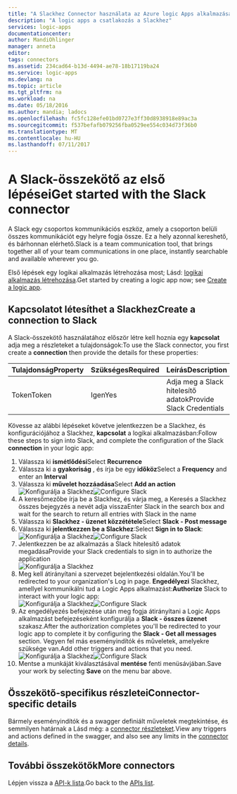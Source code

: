 ```yaml
---
title: "A Slackhez Connector használata az Azure logic Apps alkalmazásait |} Microsoft Docs"
description: "A logic apps a csatlakozás a Slackhez"
services: logic-apps
documentationcenter: 
author: MandiOhlinger
manager: anneta
editor: 
tags: connectors
ms.assetid: 234cad64-b13d-4494-ae78-18b17119ba24
ms.service: logic-apps
ms.devlang: na
ms.topic: article
ms.tgt_pltfrm: na
ms.workload: na
ms.date: 05/18/2016
ms.author: mandia; ladocs
ms.openlocfilehash: fc5fc128efe01bd0727e3ff30d8938918e89ac3a
ms.sourcegitcommit: f537befafb079256fba0529ee554c034d73f36b0
ms.translationtype: MT
ms.contentlocale: hu-HU
ms.lasthandoff: 07/11/2017
---
```

# <a name="get-started-with-the-slack-connector"></a><span data-ttu-id="be0b5-103">A Slack-összekötő az első lépései</span><span class="sxs-lookup"><span data-stu-id="be0b5-103">Get started with the Slack connector</span></span>
<span data-ttu-id="be0b5-104">A Slack egy csoportos kommunikációs eszköz, amely a csoporton belüli összes kommunikációt egy helyre fogja össze. Ez a hely azonnal kereshető, és bárhonnan elérhető.</span><span class="sxs-lookup"><span data-stu-id="be0b5-104">Slack is a team communication tool, that brings together all of your team communications in one place, instantly searchable and available wherever you go.</span></span> 

<span data-ttu-id="be0b5-105">Első lépések egy logikai alkalmazás létrehozása most; Lásd: [logikai alkalmazás létrehozása](../logic-apps/logic-apps-create-a-logic-app.md).</span><span class="sxs-lookup"><span data-stu-id="be0b5-105">Get started by creating a logic app now; see [Create a logic app](../logic-apps/logic-apps-create-a-logic-app.md).</span></span>

## <a name="create-a-connection-to-slack"></a><span data-ttu-id="be0b5-106">Kapcsolatot létesíthet a Slackhez</span><span class="sxs-lookup"><span data-stu-id="be0b5-106">Create a connection to Slack</span></span>
<span data-ttu-id="be0b5-107">A Slack-összekötő használatához először létre kell hoznia egy **kapcsolat** adja meg a részleteket a tulajdonságok:</span><span class="sxs-lookup"><span data-stu-id="be0b5-107">To use the Slack connector, you first create a **connection** then provide the details for these properties:</span></span> 

| <span data-ttu-id="be0b5-108">Tulajdonság</span><span class="sxs-lookup"><span data-stu-id="be0b5-108">Property</span></span> | <span data-ttu-id="be0b5-109">Szükséges</span><span class="sxs-lookup"><span data-stu-id="be0b5-109">Required</span></span> | <span data-ttu-id="be0b5-110">Leírás</span><span class="sxs-lookup"><span data-stu-id="be0b5-110">Description</span></span> |
| --- | --- | --- |
| <span data-ttu-id="be0b5-111">Token</span><span class="sxs-lookup"><span data-stu-id="be0b5-111">Token</span></span> |<span data-ttu-id="be0b5-112">Igen</span><span class="sxs-lookup"><span data-stu-id="be0b5-112">Yes</span></span> |<span data-ttu-id="be0b5-113">Adja meg a Slack hitelesítő adatok</span><span class="sxs-lookup"><span data-stu-id="be0b5-113">Provide Slack Credentials</span></span> |

<span data-ttu-id="be0b5-114">Kövesse az alábbi lépéseket követve jelentkezzen be a Slackhez, és konfigurációjához a Slackhez, **kapcsolat** a logikai alkalmazásban:</span><span class="sxs-lookup"><span data-stu-id="be0b5-114">Follow these steps to sign into Slack, and complete the configuration of the Slack **connection** in your logic app:</span></span>

1. <span data-ttu-id="be0b5-115">Válassza ki **ismétlődési**</span><span class="sxs-lookup"><span data-stu-id="be0b5-115">Select **Recurrence**</span></span>
2. <span data-ttu-id="be0b5-116">Válassza ki a **gyakoriság** , és írja be egy **időköz**</span><span class="sxs-lookup"><span data-stu-id="be0b5-116">Select a **Frequency** and enter an **Interval**</span></span>
3. <span data-ttu-id="be0b5-117">Válassza ki **művelet hozzáadása**</span><span class="sxs-lookup"><span data-stu-id="be0b5-117">Select **Add an action**</span></span>  
   <span data-ttu-id="be0b5-118">![Konfigurálja a Slackhez][1]</span><span class="sxs-lookup"><span data-stu-id="be0b5-118">![Configure Slack][1]</span></span>  
4. <span data-ttu-id="be0b5-119">A keresőmezőbe írja be a Slackhez, és várja meg, a Keresés a Slackhez összes bejegyzés a nevét adja vissza</span><span class="sxs-lookup"><span data-stu-id="be0b5-119">Enter Slack in the search box and wait for the search to return all entries with Slack in the name</span></span>
5. <span data-ttu-id="be0b5-120">Válassza ki **Slackhez - üzenet közzététele**</span><span class="sxs-lookup"><span data-stu-id="be0b5-120">Select **Slack - Post message**</span></span>
6. <span data-ttu-id="be0b5-121">Válassza ki **jelentkezzen be a Slackhez**:</span><span class="sxs-lookup"><span data-stu-id="be0b5-121">Select **Sign in to Slack**:</span></span>  
   <span data-ttu-id="be0b5-122">![Konfigurálja a Slackhez][2]</span><span class="sxs-lookup"><span data-stu-id="be0b5-122">![Configure Slack][2]</span></span>
7. <span data-ttu-id="be0b5-123">Jelentkezzen be az alkalmazás a Slack hitelesítő adatok megadása</span><span class="sxs-lookup"><span data-stu-id="be0b5-123">Provide your Slack credentials to sign in to authorize the  application</span></span>    
   ![Konfigurálja a Slackhez][3]  
8. <span data-ttu-id="be0b5-125">Meg kell átirányítani a szervezet bejelentkezési oldalán.</span><span class="sxs-lookup"><span data-stu-id="be0b5-125">You'll be redirected to your organization's Log in page.</span></span> <span data-ttu-id="be0b5-126">**Engedélyezi** Slackhez, amellyel kommunikálni tud a Logic Apps alkalmazást:</span><span class="sxs-lookup"><span data-stu-id="be0b5-126">**Authorize** Slack to interact with your logic app:</span></span>      
   <span data-ttu-id="be0b5-127">![Konfigurálja a Slackhez][5]</span><span class="sxs-lookup"><span data-stu-id="be0b5-127">![Configure Slack][5]</span></span> 
9. <span data-ttu-id="be0b5-128">Az engedélyezés befejezése után meg fogja átirányítani a Logic Apps alkalmazást befejezéseként konfigurálja a **Slack - összes üzenet** szakasz.</span><span class="sxs-lookup"><span data-stu-id="be0b5-128">After the authorization completes you'll be redirected to your logic app to complete it by configuring the **Slack - Get all messages** section.</span></span> <span data-ttu-id="be0b5-129">Vegyen fel más eseményindítók és műveletek, amelyekre szüksége van.</span><span class="sxs-lookup"><span data-stu-id="be0b5-129">Add other triggers and actions that you need.</span></span>  
   <span data-ttu-id="be0b5-130">![Konfigurálja a Slackhez][6]</span><span class="sxs-lookup"><span data-stu-id="be0b5-130">![Configure Slack][6]</span></span>
10. <span data-ttu-id="be0b5-131">Mentse a munkáját kiválasztásával **mentése** fenti menüsávjában.</span><span class="sxs-lookup"><span data-stu-id="be0b5-131">Save your work by selecting **Save** on the menu bar above.</span></span>

## <a name="connector-specific-details"></a><span data-ttu-id="be0b5-132">Összekötő-specifikus részletei</span><span class="sxs-lookup"><span data-stu-id="be0b5-132">Connector-specific details</span></span>

<span data-ttu-id="be0b5-133">Bármely eseményindítók és a swagger definiált műveletek megtekintése, és semmilyen határnak a Lásd még: a [connector részleteket](/connectors/slack/).</span><span class="sxs-lookup"><span data-stu-id="be0b5-133">View any triggers and actions defined in the swagger, and also see any limits in the [connector details](/connectors/slack/).</span></span>

## <a name="more-connectors"></a><span data-ttu-id="be0b5-134">További összekötők</span><span class="sxs-lookup"><span data-stu-id="be0b5-134">More connectors</span></span>
<span data-ttu-id="be0b5-135">Lépjen vissza a [API-k lista](apis-list.md).</span><span class="sxs-lookup"><span data-stu-id="be0b5-135">Go back to the [APIs list](apis-list.md).</span></span>

[1]: ./media/connectors-create-api-slack/connectionconfig1.png
[2]: ./media/connectors-create-api-slack/connectionconfig2.png 
[3]: ./media/connectors-create-api-slack/connectionconfig3.png
[4]: ./media/connectors-create-api-slack/connectionconfig4.png
[5]: ./media/connectors-create-api-slack/connectionconfig5.png
[6]: ./media/connectors-create-api-slack/connectionconfig6.png
